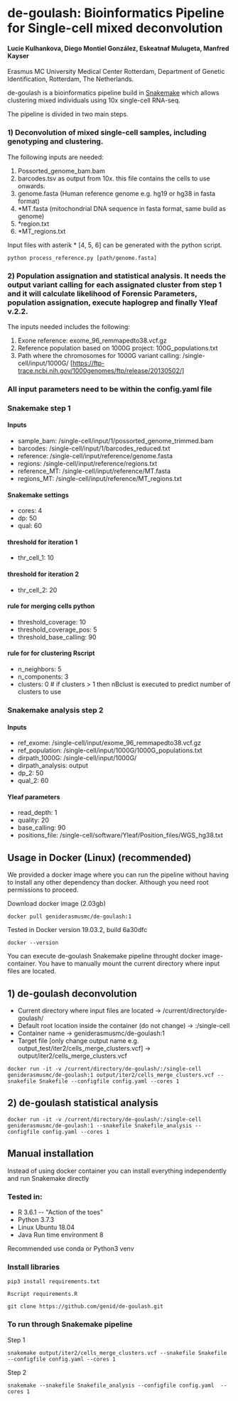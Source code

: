# de-goulash: Bioinformatics Pipeline for Single-cell mixed deconvolution


#### Lucie Kulhankova, Diego Montiel González, Eskeatnaf Mulugeta, Manfred Kayser
Erasmus MC University Medical Center Rotterdam, Department of Genetic Identification, Rotterdam, The Netherlands.


de-goulash is a bioinformatics pipeline build in [Snakemake](https://snakemake.readthedocs.io/en/stable/) which allows clustering mixed individuals using 10x single-cell RNA-seq.

The pipeline is divided in two main steps. 

### 1) Deconvolution of mixed single-cell samples, including genotyping and clustering. 
The following inputs are needed: 
1. Possorted_genome_bam.bam
2. barcodes.tsv as output from 10x. this file contains the cells to use onwards.
3. genome.fasta (Human reference genome e.g. hg19 or hg38 in fasta format)
4. *MT.fasta (mitochondrial DNA sequence in fasta format, same build as genome)
5. *region.txt
6. *MT_regions.txt 

Input files with asterik * [4, 5, 6] can be generated with the python script. 
```
python process_reference.py [path/genome.fasta] 
```

### 2) Population assignation and statistical analysis. It needs the output variant calling for each assignated cluster from step 1 and it will calculate likelihood of Forensic Parameters, population assignation, execute haplogrep and finally Yleaf v.2.2. 
The inputs needed includes the following: 
1. Exone reference: exome_96_remmapedto38.vcf.gz
2. Reference population based on 1000G project: 100G_populations.txt
3. Path where the chromosomes for 1000G variant calling: /single-cell/input/1000G/ [https://ftp-trace.ncbi.nih.gov/1000genomes/ftp/release/20130502/]

### All input parameters need to be within the config.yaml file
### Snakemake step 1
#### Inputs
* sample_bam: /single-cell/input/1/possorted_genome_trimmed.bam
* barcodes: /single-cell/input/1/barcodes_reduced.txt
* reference: /single-cell/input/reference/genome.fasta
* regions: /single-cell/input/reference/regions.txt
* reference_MT: /single-cell/input/reference/MT.fasta
* regions_MT: /single-cell/input/reference/MT_regions.txt
#### Snakemake settings
* cores: 4
* dp: 50
* qual: 60
#### threshold for iteration 1
* thr_cell_1: 10
#### threshold for iteration 2
* thr_cell_2: 20
#### rule for merging cells python
* threshold_coverage: 10
* threshold_coverage_pos: 5
* threshold_base_calling: 90
#### rule for for clustering Rscript
* n_neighbors: 5
* n_components: 3
* clusters: 0 # if clusters > 1 then nBclust is executed to predict number of clusters to use
### Snakemake analysis step 2
#### Inputs
* ref_exome: /single-cell/input/exome_96_remmapedto38.vcf.gz
* ref_population: /single-cell/input/1000G/1000G_populations.txt
* dirpath_1000G: /single-cell/input/1000G/
* dirpath_analysis: output
* dp_2: 50
* qual_2: 60
#### Yleaf parameters
* read_depth: 1
* quality: 20
* base_calling: 90
* positions_file: /single-cell/software/Yleaf/Position_files/WGS_hg38.txt

## Usage in Docker (Linux) (recommended) 

We provided a docker image where you can run the pipeline without having to install any other dependency than docker. Although you need root permissions to proceed. 

Download docker image (2.03gb)
```
docker pull geniderasmusmc/de-goulash:1
```
Tested in Docker version 19.03.2, build 6a30dfc
```
docker --version
```

You can execute de-goulash Snakemake pipeline throught docker image-container. You have to manually mount the current directory where input files are located. 

## 1) de-goulash deconvolution

* Current directory where input files are located -> /current/directory/de-goulash/ 
* Default root location inside the container (do not change) -> :/single-cell 
* Container name -> geniderasmusmc/de-goulash:1
* Target file [only change output name e.g. output_test/iter2/cells_merge_clusters.vcf] -> output/iter2/cells_merge_clusters.vcf

```
docker run -it -v /current/directory/de-goulash/:/single-cell geniderasmusmc/de-goulash:1 output/iter2/cells_merge_clusters.vcf --snakefile Snakefile --configfile config.yaml --cores 1
```

## 2) de-goulash statistical analysis


```
docker run -it -v /current/directory/de-goulash/:/single-cell geniderasmusmc/de-goulash:1 --snakefile Snakefile_analysis --configfile config.yaml --cores 1
```

## Manual installation

Instead of using docker container you can install everything independently and run Snakemake directly

### Tested in:
* R 3.6.1 -- "Action of the toes"
* Python 3.7.3
* Linux Ubuntu 18.04
* Java Run time environment 8

Recommended use conda or Python3 venv 

### Install libraries
```
pip3 install requirements.txt
```
```
Rscript requirements.R
```
```
git clone https://github.com/genid/de-goulash.git
```


### To run through Snakemake pipeline

Step 1
```
snakemake output/iter2/cells_merge_clusters.vcf --snakefile Snakefile --configfile config.yaml --cores 1
```
Step 2
```
snakemake --snakefile Snakefile_analysis --configfile config.yaml  --cores 1
```
